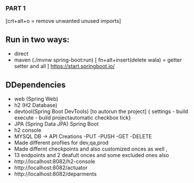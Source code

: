 ### PART 1
[crt+alt+o = remove unwanted unused imports]
 ## Run in two ways:
- direct
- maven (./mvnw spring-boot:run)
  [ fn+alt+insert(delete wala) = getter setter and all ]
https://start.springboot.io/
## DDependencies
- web (Spring Web)
- h2 (H2 Database)
- devtool(Spring Boot DevTools) [to autorun the project] { settings - build execute - build projectautomatic checkbox tick}
- JPA (Spring Data JPA)
Spring Boot 
- h2 console
- MYSQL DB
 -> API Creations 
  -PUT
  -PUSH
  -GET
  -DELETE
- Made different proflies for dev,qa,prod
- Made differnt checkpoints and also customized onces as well ,
- 13 endpoints and 2 deafult onces and some excluded ones also
- http://localhost:8082/h2-console
- http://localhost:8082/actuator
- http://localhost:8082/deparments 
